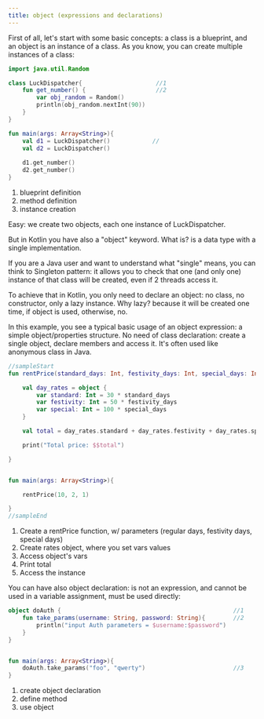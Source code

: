 ```yaml
---
title: object (expressions and declarations)
---
```

    
<div class="sample" markdown="1">
First of all, let's start with some basic concepts: a class is a blueprint, and an object is an instance of a class.
As you know, you can create multiple instances of a class:

```kotlin
import java.util.Random

class LuckDispatcher{                     //1 
    fun get_number() {                    //2 
        var obj_random = Random()
        println(obj_random.nextInt(90))
    }
}

fun main(args: Array<String>){
    val d1 = LuckDispatcher()            //
    val d2 = LuckDispatcher()
    
    d1.get_number()
    d2.get_number()
}
``` 
1. blueprint definition
2. method definition
3. instance creation 

Easy: we create two objects, each one instance of LuckDispatcher.

But in Kotlin you have also a "object" keyword. What is? is a data type with a single implementation.

If you are a Java user and want to understand what "single" means, you can think to Singleton pattern:
it allows you to check that one (and only one) instance of that class will be created, even if 2 threads access it.

To achieve that in Kotlin, you only need to declare an object: no class, no constructor, only a lazy instance.
Why lazy? because it will be created one time, if object is used, otherwise, no.

In this example, you see a typical basic usage of an object expression: a simple object/properties structure.
No need of class declaration: create a single object, declare members and access it. 
It's often used like anonymous class in Java.
 
```kotlin
//sampleStart
fun rentPrice(standard_days: Int, festivity_days: Int, special_days: Int): Unit {  //1

    val day_rates = object {                                                       //2
        var standard: Int = 30 * standard_days
        var festivity: Int = 50 * festivity_days
        var special: Int = 100 * special_days
    }

    val total = day_rates.standard + day_rates.festivity + day_rates.special       //3

    print("Total price: $$total")                                                  //4

}


fun main(args: Array<String>){

    rentPrice(10, 2, 1)                                                            //5

}
//sampleEnd
```

</div>

1. Create a rentPrice function, w/ parameters (regular days, festivity days, special days)
2. Create rates object, where you set vars values
3. Access object's vars
4. Print total
5. Access the instance


You can have also object declaration: is not an expression, and cannot be used in a variable assignment, must be used directly:

```kotlin
object doAuth {                                                 //1 
    fun take_params(username: String, password: String){        //2 
        println("input Auth parameters = $username:$password")
    }
}


fun main(args: Array<String>){
    doAuth.take_params("foo", "qwerty")                         //3
}

```

1. create object declaration
2. define method
3. use object